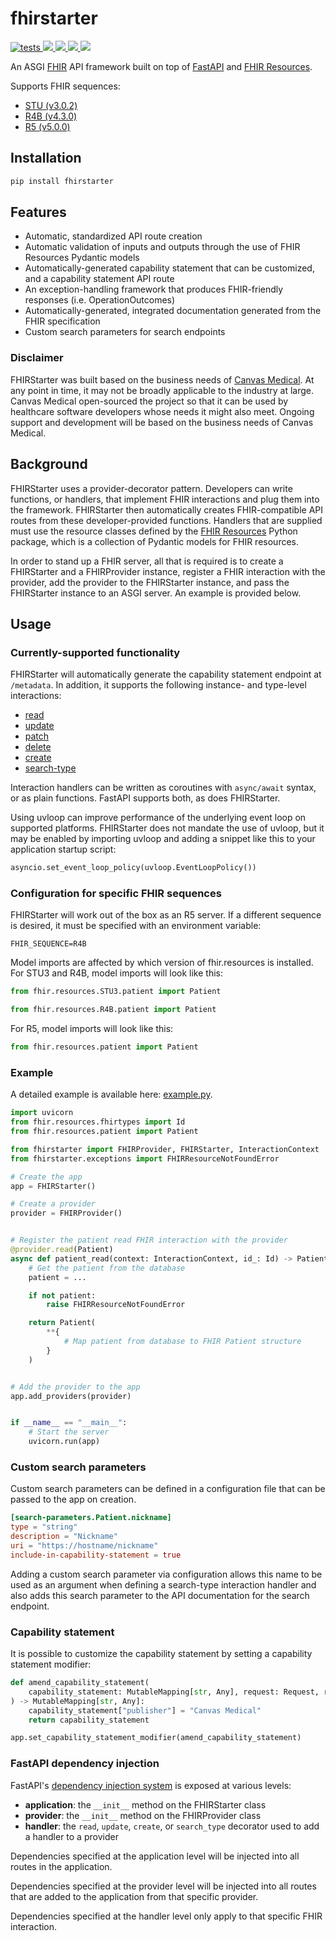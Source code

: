 # fhirstarter

<p>
  <a href="https://github.com/canvas-medical/fhirstarter/actions?query=workflow%3Atests+event%3Apush+branch%3Amain" target="_blank">
    <img src="https://img.shields.io/github/actions/workflow/status/canvas-medical/fhirstarter/tests.yml?branch=main&event=push&label=tests" alt="tests">
  </a>
  <a href="https://pypi.org/project/fhirstarter/">
    <img src="https://img.shields.io/pypi/v/fhirstarter">
  </a>
  <a href="https://pypi.org/project/fhirstarter/">
    <img src="https://img.shields.io/pypi/pyversions/fhirstarter">
  </a>
  <a href="https://pypi.org/project/fhirstarter/">
    <img src="https://img.shields.io/pypi/l/fhirstarter">
  </a>
  <a href="https://github.com/psf/black">
    <img src="https://img.shields.io/badge/code%20style-black-000000">
  </a>
</p>

An ASGI [FHIR](https://hl7.org/fhir/) API framework built on top of [FastAPI](https://fastapi.tiangolo.com) and
[FHIR Resources](https://pypi.org/project/fhir.resources/).

Supports FHIR sequences:
* [STU (v3.0.2)](https://hl7.org/fhir/STU3/)
* [R4B (v4.3.0)](https://hl7.org/fhir/R4B/)
* [R5 (v5.0.0)](https://hl7.org/fhir/R5/)

## Installation

```bash
pip install fhirstarter
```

## Features

* Automatic, standardized API route creation
* Automatic validation of inputs and outputs through the use of FHIR Resources Pydantic models                         
* Automatically-generated capability statement that can be customized, and a capability statement
  API route
* An exception-handling framework that produces FHIR-friendly responses (i.e. OperationOutcomes)
* Automatically-generated, integrated documentation generated from the FHIR specification
* Custom search parameters for search endpoints

### Disclaimer

FHIRStarter was built based on the business needs of
[Canvas Medical](https://www.canvasmedical.com). At any point in time, it may not be broadly
applicable to the industry at large. Canvas Medical open-sourced the project so that it can be used
by healthcare software developers whose needs it might also meet. Ongoing support and development
will be based on the business needs of Canvas Medical.

## Background

FHIRStarter uses a provider-decorator pattern. Developers can write functions, or handlers, that
implement FHIR interactions and plug them into the framework. FHIRStarter then automatically creates
FHIR-compatible API routes from these developer-provided functions. Handlers that are supplied must
  use the resource classes defined by the [FHIR Resources](https://pypi.org/project/fhir.resources/) Python package, which is a collection
of Pydantic models for FHIR resources.

In order to stand up a FHIR server, all that is required is to create a FHIRStarter and a
FHIRProvider instance, register a FHIR interaction with the provider, add the provider to the
FHIRStarter instance, and pass the FHIRStarter instance to an ASGI server. An example is provided
below.

## Usage

### Currently-supported functionality

FHIRStarter will automatically generate the capability statement endpoint at `/metadata`. In
addition, it supports the following instance- and type-level interactions:
* [read](https://hl7.org/fhir/http.html#read)
* [update](https://hl7.org/fhir/http.html#update)
* [patch](https://hl7.org/fhir/http.html#patch)
* [delete](https://hl7.org/fhir/http.html#delete)
* [create](https://hl7.org/fhir/http.html#create)
* [search-type](https://hl7.org/fhir/http.html#search)

Interaction handlers can be written as coroutines with `async/await` syntax, or as plain functions.
FastAPI supports both, as does FHIRStarter.

Using uvloop can improve performance of the underlying event loop on supported platforms. 
FHIRStarter does not mandate the use of uvloop, but it may be enabled by importing uvloop and
adding a snippet like this to your application startup script:

```python
asyncio.set_event_loop_policy(uvloop.EventLoopPolicy())
```

### Configuration for specific FHIR sequences

FHIRStarter will work out of the box as an R5 server. If a different sequence is desired, it must be
specified with an environment variable:

```shell
FHIR_SEQUENCE=R4B
```

Model imports are affected by which version of fhir.resources is installed. For STU3 and R4B, model
imports will look like this:

```python
from fhir.resources.STU3.patient import Patient
```
```python
from fhir.resources.R4B.patient import Patient
```

For R5, model imports will look like this:

```python
from fhir.resources.patient import Patient
```

### Example

A detailed example is available here: [example.py](https://github.com/canvas-medical/fhirstarter/blob/main/fhirstarter/examples/example.py).

```python
import uvicorn
from fhir.resources.fhirtypes import Id
from fhir.resources.patient import Patient

from fhirstarter import FHIRProvider, FHIRStarter, InteractionContext
from fhirstarter.exceptions import FHIRResourceNotFoundError

# Create the app
app = FHIRStarter()

# Create a provider
provider = FHIRProvider()


# Register the patient read FHIR interaction with the provider
@provider.read(Patient)
async def patient_read(context: InteractionContext, id_: Id) -> Patient:
    # Get the patient from the database
    patient = ...

    if not patient:
        raise FHIRResourceNotFoundError

    return Patient(
        **{
            # Map patient from database to FHIR Patient structure
        }
    )


# Add the provider to the app
app.add_providers(provider)


if __name__ == "__main__":
    # Start the server
    uvicorn.run(app)
```

### Custom search parameters

Custom search parameters can be defined in a configuration file that can be passed to the app on
creation.

```toml
[search-parameters.Patient.nickname]
type = "string"
description = "Nickname"
uri = "https://hostname/nickname"
include-in-capability-statement = true
```

Adding a custom search parameter via configuration allows this name to be used as an argument when
defining a search-type interaction handler and also adds this search parameter to the API
documentation for the search endpoint.

### Capability statement

It is possible to customize the capability statement by setting a capability statement modifier:

```python
def amend_capability_statement(
    capability_statement: MutableMapping[str, Any], request: Request, response: Response
) -> MutableMapping[str, Any]:
    capability_statement["publisher"] = "Canvas Medical"
    return capability_statement

app.set_capability_statement_modifier(amend_capability_statement)
```

### FastAPI dependency injection

FastAPI's [dependency injection system](https://fastapi.tiangolo.com/tutorial/dependencies/) is exposed at various levels:

* **application**: the `__init__` method on the FHIRStarter class
* **provider**: the `__init__` method on the FHIRProvider class
* **handler**: the `read`, `update`, `create`, or `search_type` decorator used to add a handler to a provider

Dependencies specified at the application level will be injected into all routes in the application.

Dependencies specified at the provider level will be injected into all routes that are added to
the application from that specific provider.

Dependencies specified at the handler level only apply to that specific FHIR interaction.
